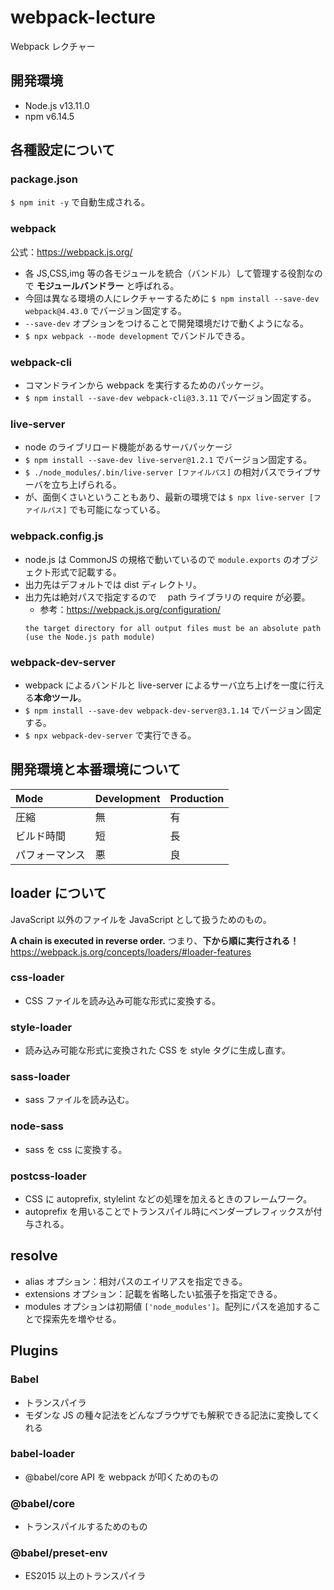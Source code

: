 # webpack-lecture

Webpack レクチャー

## 開発環境

- Node.js v13.11.0
- npm v6.14.5

## 各種設定について

### package.json

`$ npm init -y` で自動生成される。

### webpack

公式：https://webpack.js.org/

- 各 JS,CSS,img 等の各モジュールを統合（バンドル）して管理する役割なので **モジュールバンドラー** と呼ばれる。
- 今回は異なる環境の人にレクチャーするために `$ npm install --save-dev webpack@4.43.0` でバージョン固定する。
- `--save-dev` オプションをつけることで開発環境だけで動くようになる。
- `$ npx webpack --mode development` でバンドルできる。

### webpack-cli

- コマンドラインから webpack を実行するためのパッケージ。
- `$ npm install --save-dev webpack-cli@3.3.11` でバージョン固定する。

### live-server

- node のライブリロード機能があるサーバパッケージ
- `$ npm install --save-dev live-server@1.2.1` でバージョン固定する。
- `$ ./node_modules/.bin/live-server [ファイルパス]` の相対パスでライブサーバを立ち上げられる。
- が、面倒くさいということもあり、最新の環境では `$ npx live-server [ファイルパス]` でも可能になっている。

### webpack.config.js

- node.js は CommonJS の規格で動いているので `module.exports` のオブジェクト形式で記載する。
- 出力先はデフォルトでは dist ディレクトリ。
- 出力先は絶対パスで指定するので　 path ライブラリの require が必要。
  - 参考：https://webpack.js.org/configuration/
  ```
  the target directory for all output files must be an absolute path (use the Node.js path module)
  ```

### webpack-dev-server

- webpack によるバンドルと live-server によるサーバ立ち上げを一度に行える**本命ツール**。
- `$ npm install --save-dev webpack-dev-server@3.1.14` でバージョン固定する。
- `$ npx webpack-dev-server` で実行できる。

## 開発環境と本番環境について

| Mode           | Development | Production |
| :------------- | :---------- | :--------- |
| 圧縮           | 無          | 有         |
| ビルド時間     | 短          | 長         |
| パフォーマンス | 悪          | 良         |

## loader について

JavaScript 以外のファイルを JavaScript として扱うためのもの。

**A chain is executed in reverse order.** つまり、**下から順に実行される！**
https://webpack.js.org/concepts/loaders/#loader-features

### css-loader

- CSS ファイルを読み込み可能な形式に変換する。

### style-loader

- 読み込み可能な形式に変換された CSS を style タグに生成し直す。

### sass-loader

- sass ファイルを読み込む。

### node-sass

- sass を css に変換する。

### postcss-loader

- CSS に autoprefix, stylelint などの処理を加えるときのフレームワーク。
- autoprefix を用いることでトランスパイル時にベンダープレフィックスが付与される。

## resolve

- alias オプション：相対パスのエイリアスを指定できる。
- extensions オプション：記載を省略したい拡張子を指定できる。
- modules オプションは初期値 `['node_modules']`。配列にパスを追加することで探索先を増やせる。

## Plugins

### Babel

- トランスパイラ
- モダンな JS の種々記法をどんなブラウザでも解釈できる記法に変換してくれる

### babel-loader

- @babel/core API を webpack が叩くためのもの

### @babel/core

- トランスパイルするためのもの

### @babel/preset-env

- ES2015 以上のトランスパイラ
